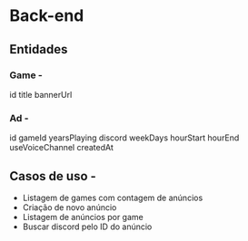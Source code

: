 # Back-end

## Entidades

### Game -

id
title
bannerUrl

### Ad -

id
gameId
yearsPlaying
discord
weekDays
hourStart
hourEnd
useVoiceChannel
createdAt

## Casos de uso - 

- Listagem de games com contagem de anúncios
- Criação de novo anúncio
- Listagem de anúncios por game
- Buscar discord pelo ID do anúncio